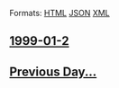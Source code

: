 
Formats: [HTML](1999/01/2/index.html)  [JSON](1999/01/2/index.json)  [XML](1999/01/2/index.xml)  

## [1999-01-2](/news/1999/01/2/index.md)

## [Previous Day...](/news/1999/01/1/index.md)


